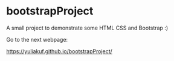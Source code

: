 # bootstrapProject

A small project to demonstrate some HTML CSS and Bootstrap :)

Go to the next webpage:

https://yuliakuf.github.io/bootstrapProject/
